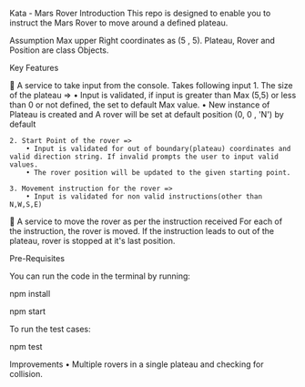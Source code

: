 Kata - Mars Rover
Introduction
This repo is designed to enable you to instruct the Mars Rover to move around a defined plateau.

Assumption
Max upper Right coordinates as (5 , 5). Plateau, Rover and Position are class Objects.

Key Features 

🔭  A service to take input from the console. Takes following input
    1. The size of the plateau => 
        • Input is validated, if input is greater than Max (5,5) or less than 0 or not defined, the set to default Max value.
        • New instance of Plateau is created and A rover will be set at default position (0, 0 , 'N') by default
          
    2. Start Point of the rover => 
        • Input is validated for out of boundary(plateau) coordinates and valid direction string. If invalid prompts the user to input valid values.  
        • The rover position will be updated to the given starting point.
    
    3. Movement instruction for the rover =>
        • Input is validated for non valid instructions(other than N,W,S,E)

🔭  A service to move the rover as per the instruction received
        For each of the instruction, the rover is moved. If the instruction leads to out of the plateau, rover is stopped at it's last position.

Pre-Requisites

You can run the code in the terminal by running:

npm install

npm start

To run the test cases:

npm test

Improvements
    • Multiple rovers in a single plateau and checking for collision.